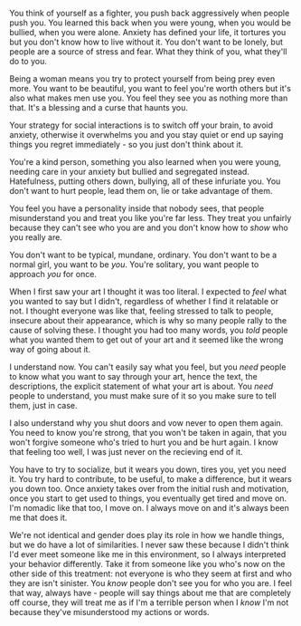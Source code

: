 You think of yourself as a fighter, you push back aggressively when people push you. You learned this back when you were young, when you would be bullied, when you were alone. Anxiety has defined your life, it tortures you but you don't know how to live without it. You don't want to be lonely, but people are a source of stress and fear. What they think of you, what they'll do to you.

Being a woman means you try to protect yourself from being prey even more. You want to be beautiful, you want to feel you're worth others but it's also what makes men use you. You feel they see you as nothing more than that. It's a blessing and a curse that haunts you.

Your strategy for social interactions is to switch off your brain, to avoid anxiety, otherwise it overwhelms you and you stay quiet or end up saying things you regret immediately - so you just don't think about it.

You're a kind person, something you also learned when you were young, needing care in your anxiety but bullied and segregated instead. Hatefulness, putting others down, bullying, all of these infuriate you. You don't want to hurt people, lead them on, lie or take advantage of them.

You feel you have a personality inside that nobody sees, that people misunderstand you and treat you like you're far less. They treat you unfairly because they can't see who you are and you don't know how to _show_ who you really are.

You don't want to be typical, mundane, ordinary. You don't want to be a normal girl, you want to be _you_. You're solitary, you want people to approach _you_ for once.

When I first saw your art I thought it was too literal. I expected to _feel_ what you wanted to say but I didn't, regardless of whether I find it relatable or not. I thought everyone was like that, feeling stressed to talk to people, insecure about their appearance, which is why so many people rally to the cause of solving these. I thought you had too many words, you _told_ people what you wanted them to get out of your art and it seemed like the wrong way of going about it.

I understand now. You can't easily say what you feel, but you _need_ people to know what you want to say through your art, hence the text, the descriptions, the explicit statement of what your art is about. You _need_ people to understand, you must make sure of it so you make sure to tell them, just in case.

I also understand why you shut doors and vow never to open them again. You need to know you're strong, that you won't be taken in again, that you won't forgive someone who's tried to hurt you and be hurt again. I know that feeling too well, I was just never on the recieving end of it.

You have to try to socialize, but it wears you down, tires you, yet you need it. You try hard to contribute, to be useful, to make a difference, but it wears you down too. Once anxiety takes over from the initial rush and motivation, once you start to get used to things, you eventually get tired and move on. I'm nomadic like that too, I move on. I always move on and it's always been me that does it.

We're not identical and gender does play its role in how we handle things, but we do have a lot of similarities. I never saw these because I didn't think I'd ever meet someone like me in this environment, so I always interpreted your behavior differently. Take it from someone like you who's now on the other side of this treatment: not everyone is who they seem at first and who they are isn't sinister. You _know_ people don't see you for who you are. I feel that way, always have - people will say things about me that are completely off course, they will treat me as if I'm a terrible person when I _know_ I'm not because they've misunderstood my actions or words.
